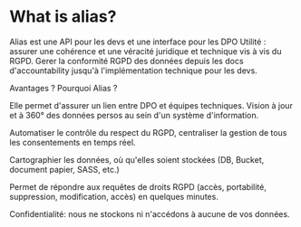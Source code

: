 # What is alias? 

Alias est une API pour les devs et une interface pour les DPO
Utilité : assurer une cohérence et une véracité juridique et technique vis à vis du RGPD. 
Gerer la conformité RGPD des données depuis les docs d'accountability jusqu'à l'implémentation technique pour les devs.


Avantages ? Pourquoi Alias ? 

Elle permet d'assurer un lien entre DPO et équipes techniques.
Vision à jour et à 360° des données persos au sein d'un système d'information. 

Automatiser le contrôle du respect du RGPD, centraliser la gestion de tous les consentements en temps réel. 

Cartographier les données, où qu'elles soient stockées (DB, Bucket, document papier, SASS, etc.)

Permet de répondre aux requêtes de droits RGPD (accès, portabilité, suppression, modification, accès) en quelques minutes. 

Confidentialité: nous ne stockons ni n'accédons à aucune de vos données. 

